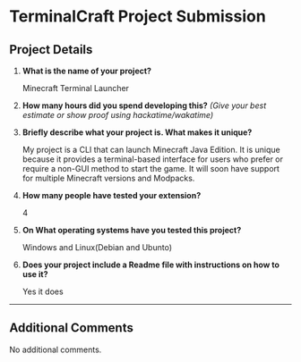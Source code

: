 # TerminalCraft Project Submission

## Project Details

1. **What is the name of your project?**
   
    Minecraft Terminal Launcher

2. **How many hours did you spend developing this?**
   _(Give your best estimate or show proof using hackatime/wakatime)_

3. **Briefly describe what your project is. What makes it unique?**

    My project is a CLI that can launch Minecraft Java Edition. It is unique because it provides a terminal-based interface for users who prefer or require a non-GUI method to start the game. It will soon have support for multiple Minecraft versions and Modpacks.

4. **How many people have tested your extension?**
  
   4

5. **On What operating systems have you tested this project?**

   Windows and Linux(Debian and Ubunto)

6. **Does your project include a Readme file with instructions on how to use it?**
   
    Yes it does

---

## Additional Comments

No additional comments.
